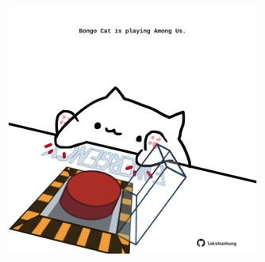 <!-- built at 23/09/2023, 11:00:44 UTC -->
<p align="center">
  <img width="500" height="500" src="./ReadmeImage.svg">
</p>
